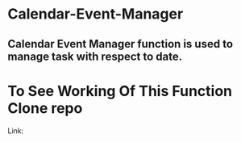 # Calendar-Event-Manager
  ## Calendar Event Manager function is used to manage task with respect to date.  

# To See Working Of This Function Clone repo
  Link: 
  

